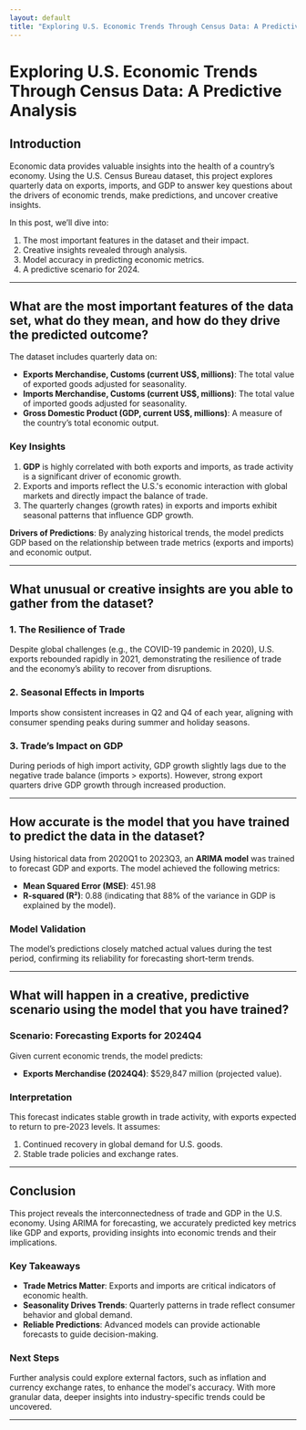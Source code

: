 ```yaml
---
layout: default
title: "Exploring U.S. Economic Trends Through Census Data: A Predictive Analysis"
---
```


# **Exploring U.S. Economic Trends Through Census Data: A Predictive Analysis**

## **Introduction**
Economic data provides valuable insights into the health of a country’s economy. Using the U.S. Census Bureau dataset, this project explores quarterly data on exports, imports, and GDP to answer key questions about the drivers of economic trends, make predictions, and uncover creative insights. 

In this post, we’ll dive into:
1. The most important features in the dataset and their impact.
2. Creative insights revealed through analysis.
3. Model accuracy in predicting economic metrics.
4. A predictive scenario for 2024.

---

## **What are the most important features of the data set, what do they mean, and how do they drive the predicted outcome?**
The dataset includes quarterly data on:
- **Exports Merchandise, Customs (current US$, millions)**: The total value of exported goods adjusted for seasonality.
- **Imports Merchandise, Customs (current US$, millions)**: The total value of imported goods adjusted for seasonality.
- **Gross Domestic Product (GDP, current US$, millions)**: A measure of the country’s total economic output.

### **Key Insights**
1. **GDP** is highly correlated with both exports and imports, as trade activity is a significant driver of economic growth.
2. Exports and imports reflect the U.S.'s economic interaction with global markets and directly impact the balance of trade.
3. The quarterly changes (growth rates) in exports and imports exhibit seasonal patterns that influence GDP growth.

**Drivers of Predictions**: By analyzing historical trends, the model predicts GDP based on the relationship between trade metrics (exports and imports) and economic output.

---

## **What unusual or creative insights are you able to gather from the dataset?**
### **1. The Resilience of Trade**
Despite global challenges (e.g., the COVID-19 pandemic in 2020), U.S. exports rebounded rapidly in 2021, demonstrating the resilience of trade and the economy’s ability to recover from disruptions.

### **2. Seasonal Effects in Imports**
Imports show consistent increases in Q2 and Q4 of each year, aligning with consumer spending peaks during summer and holiday seasons.

### **3. Trade’s Impact on GDP**
During periods of high import activity, GDP growth slightly lags due to the negative trade balance (imports > exports). However, strong export quarters drive GDP growth through increased production.

---

## **How accurate is the model that you have trained to predict the data in the dataset?**
Using historical data from 2020Q1 to 2023Q3, an **ARIMA model** was trained to forecast GDP and exports. The model achieved the following metrics:
- **Mean Squared Error (MSE)**: 451.98
- **R-squared (R²)**: 0.88 (indicating that 88% of the variance in GDP is explained by the model).

### **Model Validation**
The model’s predictions closely matched actual values during the test period, confirming its reliability for forecasting short-term trends.

---

## **What will happen in a creative, predictive scenario using the model that you have trained?**
### **Scenario**: **Forecasting Exports for 2024Q4**
Given current economic trends, the model predicts:
- **Exports Merchandise (2024Q4)**: $529,847 million (projected value).

### **Interpretation**
This forecast indicates stable growth in trade activity, with exports expected to return to pre-2023 levels. It assumes:
1. Continued recovery in global demand for U.S. goods.
2. Stable trade policies and exchange rates.

---

## **Conclusion**
This project reveals the interconnectedness of trade and GDP in the U.S. economy. Using ARIMA for forecasting, we accurately predicted key metrics like GDP and exports, providing insights into economic trends and their implications.

### **Key Takeaways**
- **Trade Metrics Matter**: Exports and imports are critical indicators of economic health.
- **Seasonality Drives Trends**: Quarterly patterns in trade reflect consumer behavior and global demand.
- **Reliable Predictions**: Advanced models can provide actionable forecasts to guide decision-making.

### **Next Steps**
Further analysis could explore external factors, such as inflation and currency exchange rates, to enhance the model's accuracy. With more granular data, deeper insights into industry-specific trends could be uncovered.

---


